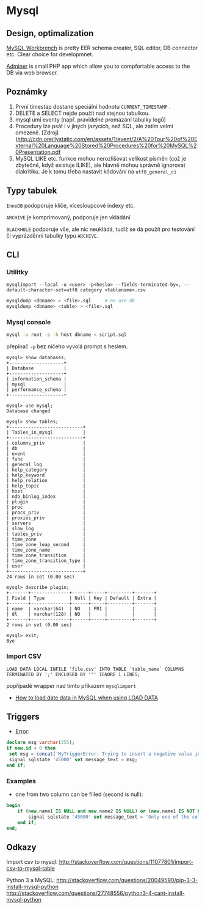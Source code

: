 
Mysql
=====


Design, optimalization
----------------------

[MySQL Workbrench](http://www.mysql.com/products/workbench) is pretty EER schema creater, SQL editor, DB connector etc. Clear choice for developmnet.

[Adminer](http://www.adminer.org) is small PHP app which allow you to compfortable access to the DB via web browser.


Poznámky
--------

1. První timestap dostane speciální hodnotu `CURRENT_TIMESTAMP` .
1. DELETE a SELECT nejde použít nad stejnou tabulkou.
1. mysql umí eventy (např. pravidelné promazání tabulky logů)
1. Procedury lze psát i v jiných jazycích, než SQL, ale zatím velmi omezeně. [Zdroj](http://cdn.oreillystatic.com/en/assets/1/event/2/A%20Tour%20of%20External%20Language%20Stored%20Procedures%20for%20MySQL%20Presentation.pdf
1. MySQL LIKE etc. funkce mohou nerozlišovat velikost písměn (což je zbytečné, když existuje ILIKE), ale hlavně mohou správně ignorovat diakritiku. Je k tomu třeba nastavit kódování na `utf8_general_ci`


Typy tabulek
------------

`InnoDB` podoporuje klíče, vícesloupcové indexy etc.

`ARCHIVE` je komprimovaný, podporuje jen vkládání.

`BLACKHOLE` podporuje vše, ale nic neukládá, tudíž se dá použít pro testování či vyprázděnní tabulky typu `ARCHIVE`.


CLI
---

### Utilitky

`mysqlimport --local -u <user> -p<heslo> --fields-terminated-by=, --default-character-set=utf8 category <tablename>.csv`

```bash
mysqldump <dbname> > <file>.sql     # no use db
mysqldump <dbname> <table> > <file>.sql
```

### Mysql console

```bash
mysql -u root -p -h host dbname < script.sql
```
přepínač `-p` bez ničeho vyvolá prompt s heslem.


```mysql
mysql> show databases;
+--------------------+
| Database           |
+--------------------+
| information_schema |
| mysql              |
| performance_schema |
+--------------------+

mysql> use mysql;
Database changed

mysql> show tables;
+---------------------------+
| Tables_in_mysql           |
+---------------------------+
| columns_priv              |
| db                        |
| event                     |
| func                      |
| general_log               |
| help_category             |
| help_keyword              |
| help_relation             |
| help_topic                |
| host                      |
| ndb_binlog_index          |
| plugin                    |
| proc                      |
| procs_priv                |
| proxies_priv              |
| servers                   |
| slow_log                  |
| tables_priv               |
| time_zone                 |
| time_zone_leap_second     |
| time_zone_name            |
| time_zone_transition      |
| time_zone_transition_type |
| user                      |
+---------------------------+
24 rows in set (0.00 sec)

mysql> describe plugin;
+-------+--------------+------+-----+---------+-------+
| Field | Type         | Null | Key | Default | Extra |
+-------+--------------+------+-----+---------+-------+
| name  | varchar(64)  | NO   | PRI |         |       |
| dl    | varchar(128) | NO   |     |         |       |
+-------+--------------+------+-----+---------+-------+
2 rows in set (0.00 sec)

mysql> exit;
Bye
```

### Import CSV

```
LOAD DATA LOCAL INFILE 'file.csv' INTO TABLE `table_name` COLUMNS TERMINATED BY ';' ENCLOSED BY '"' IGNORE 1 LINES;
```

popřípadě wrapper nad tímto příkazem `mysqlimport`

* [How to load date data in MySQL when using LOAD DATA](http://stackoverflow.com/questions/18927249/how-to-load-date-data-in-mysql-when-using-load-data)

Triggers
--------

* [Error](http://stackoverflow.com/questions/24/throw-an-error-in-a-mysql-trigger):

```sql
declare msg varchar(255);
if new.id < 0 then
 set msg = concat('MyTriggerError: Trying to insert a negative value in trigger_test: ', cast(new.id as char));
 signal sqlstate '45000' set message_text = msg;
end if;
```

### Examples

* one from two column can be filled (second is null):
```sql
begin
	if (new.name1 IS NULL and new.name2 IS NULL) or (new.name1 IS NOT NULL and new.name2 IS NOT NULL) then
		signal sqlstate '45000' set message_text = 'Only one of the columns (`name1`, `name2`) can be filled.';
	end if;
end;
```


Odkazy
------

Import csv to mysql:
http://stackoverflow.com/questions/11077801/import-csv-to-mysql-table

Python 3 a MySQL:
http://stackoverflow.com/questions/20049590/pip-3-3-install-mysql-python
http://stackoverflow.com/questions/27748556/python3-4-cant-install-mysql-python

